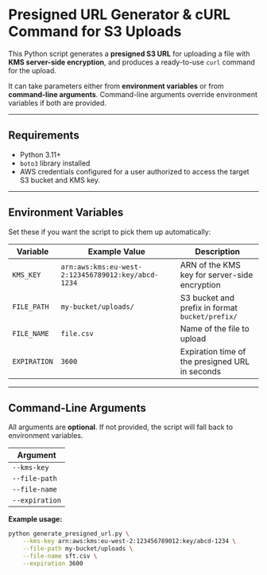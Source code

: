 # Presigned URL Generator & cURL Command for S3 Uploads

This Python script generates a **presigned S3 URL** for uploading a file with **KMS server-side encryption**, and
produces a ready-to-use `curl` command for the upload.

It can take parameters either from **environment variables** or from **command-line arguments**. Command-line arguments
override environment variables if both are provided.

---

## Requirements

- Python 3.11+
- `boto3` library installed
- AWS credentials configured for a user authorized to access the target S3 bucket and KMS key.

---

## Environment Variables

Set these if you want the script to pick them up automatically:

| Variable     | Example Value                                      | Description                                     |
|--------------|----------------------------------------------------|-------------------------------------------------|
| `KMS_KEY`    | `arn:aws:kms:eu-west-2:123456789012:key/abcd-1234` | ARN of the KMS key for server-side encryption   |
| `FILE_PATH`  | `my-bucket/uploads/`                               | S3 bucket and prefix in format `bucket/prefix/` |
| `FILE_NAME`  | `file.csv`                                         | Name of the file to upload                      |
| `EXPIRATION` | `3600`                                             | Expiration time of the presigned URL in seconds |

---

## Command-Line Arguments

All arguments are **optional**. If not provided, the script will fall back to environment variables.

| Argument       | 
|----------------|
| `--kms-key`    | 
| `--file-path`  | 
| `--file-name`  |
| `--expiration` | 

**Example usage:**

```bash
python generate_presigned_url.py \
    --kms-key arn:aws:kms:eu-west-2:123456789012:key/abcd-1234 \
    --file-path my-bucket/uploads \
    --file-name sft.csv \
    --expiration 3600

